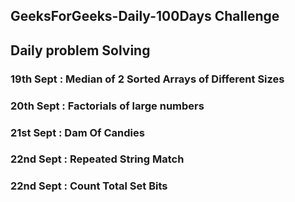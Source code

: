 ## GeeksForGeeks-Daily-100Days Challenge
## Daily problem Solving



### 19th Sept : Median of 2 Sorted Arrays of Different Sizes
### 20th Sept : Factorials of large numbers
### 21st Sept : Dam Of Candies
### 22nd Sept : Repeated String Match
### 22nd Sept : Count Total Set Bits
